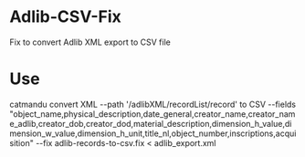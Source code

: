 # Adlib-CSV-Fix
Fix to convert Adlib XML export to CSV file

# Use
catmandu convert XML --path '/adlibXML/recordList/record' to CSV --fields "object_name,physical_description,date_general,creator_name,creator_name_adlib,creator_dob,creator_dod,material_description,dimension_h_value,dimension_w_value,dimension_h_unit,title_nl,object_number,inscriptions,acquisition" --fix adlib-records-to-csv.fix < adlib_export.xml
